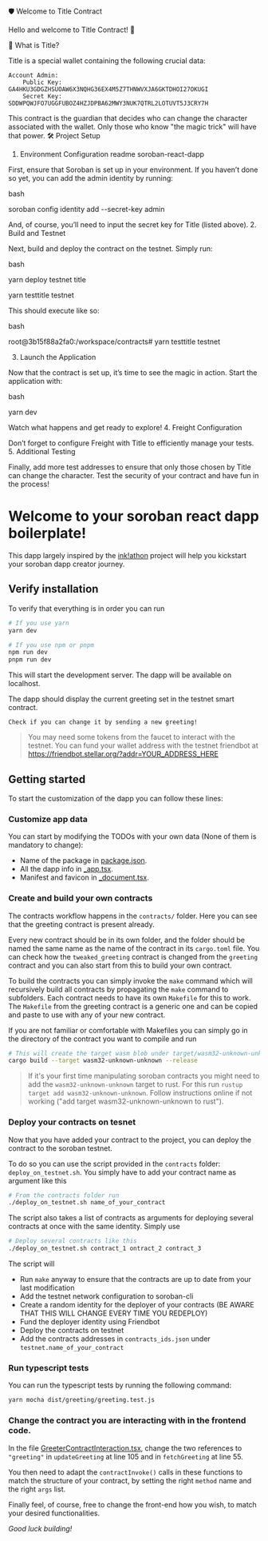 🛡️ Welcome to Title Contract

Hello and welcome to Title Contract! 🎉

🚀 What is Title?

Title is a special wallet containing the following crucial data:

    Account Admin:
        Public Key: GA4HKU3GDGZHSUOAW6X3NQHG36EX4M5Z7THNWVXJA6GKTDHOI27OKUGI
        Secret Key: SDDWPQWJFO7UGGFUBOZ4HZJDPBA62MWY3NUK7QTRL2LOTUVT5J3CRY7H

This contract is the guardian that decides who can change the character associated with the wallet. Only those who know "the magic trick" will have that power.
🛠️ Project Setup
1. Environment Configuration readme soroban-react-dapp

First, ensure that Soroban is set up in your environment. If you haven’t done so yet, you can add the admin identity by running:

bash

soroban config identity add --secret-key admin

And, of course, you’ll need to input the secret key for Title (listed above).
2. Build and Testnet

Next, build and deploy the contract on the testnet. Simply run:

bash

yarn deploy testnet title

yarn testtitle testnet

This should execute like so:

bash

root@3b15f88a2fa0:/workspace/contracts# yarn testtitle testnet

3. Launch the Application

Now that the contract is set up, it’s time to see the magic in action. Start the application with:

bash

yarn dev

Watch what happens and get ready to explore!
4. Freight Configuration

Don’t forget to configure Freight with Title to efficiently manage your tests.
5. Additional Testing

Finally, add more test addresses to ensure that only those chosen by Title can change the character. Test the security of your contract and have fun in the process!


# Welcome to your soroban react dapp boilerplate!

This dapp largely inspired by the [ink!athon](https://github.com/scio-labs/inkathon) project will help you kickstart your soroban dapp creator journey.

## Verify installation

To verify that everything is in order you can run

```bash
# If you use yarn
yarn dev

# If you use npm or pnpm
npm run dev
pnpm run dev
```

This will start the development server. The dapp will be available on localhost. 

The dapp should display the current greeting set in the testnet smart contract. 

`Check if you can change it by sending a new greeting!` 

> You may need some tokens from the faucet to interact with the testnet.
> You can fund your wallet address with the testnet friendbot at
> https://friendbot.stellar.org/?addr=YOUR_ADDRESS_HERE


## Getting started

To start the customization of the dapp you can follow these lines:

### Customize app data

You can start by modifying the TODOs with your own data (None of them is mandatory to change):
- Name of the package in [package.json](package.json).
- All the dapp info in [_app.tsx](src/pages/_app.tsx).
- Manifest and favicon in [_document.tsx](src/pages/_document.tsx).

### Create and build your own contracts

The contracts workflow happens in the `contracts/` folder. Here you can see that the greeting contract is present already.

Every new contract should be in its own folder, and the folder should be named the same name as the name of the contract in its `cargo.toml` file. You can check how the `tweaked_greeting` contract is changed from the `greeting` contract and you can also start from this to build your own contract.

To build the contracts you can simply invoke the `make` command which will recursively build all contracts by propagating the `make` command to subfolders. Each contract needs to have its own `Makefile` for this to work. The `Makefile` from the greeting contract is a generic one and can be copied and paste to use with any of your new contract.

If you are not familiar or comfortable with Makefiles you can simply go in the directory of the contract you want to compile and run 

```bash
# This will create the target wasm blob under target/wasm32-unknown-unknown/release/contract_name.wasm
cargo build --target wasm32-unknown-unknown --release
```

> If it's your first time manipulating soroban contracts you might need to add the `wasm32-unknown-unknown` target to rust. For this run `rustup target add wasm32-unknown-unknown`. Follow instructions online if not working ("add target wasm32-unknown-unknown to rust").

### Deploy your contracts on tesnet

Now that you have added your contract to the project, you can deploy the contract to the soroban testnet.

To do so you can use the script provided in the `contracts` folder: `deploy_on_testnet.sh`. You simply have to add your contract name as argument like this

```bash
# From the contracts folder run
./deploy_on_testnet.sh name_of_your_contract
```

The script also takes a list of contracts as arguments for deploying several contracts at once with the same identity. Simply use 
```bash
# Deploy several contracts like this
./deploy_on_testnet.sh contract_1 ontract_2 contract_3
```

The script will 
- Run `make` anyway to ensure that the contracts are up to date from your last modification
- Add the testnet network configuration to soroban-cli
- Create a random identity for the deployer of your contracts (BE AWARE THAT THIS WILL CHANGE EVERY TIME YOU REDEPLOY)
- Fund the deployer identity using Friendbot
- Deploy the contracts on testnet
- Add the contracts addresses in `contracts_ids.json` under `testnet.name_of_your_contract`


### Run typescript tests

You can run the typescript tests by running the following command:

```bash
yarn mocha dist/greeting/greeting.test.js
```

### Change the contract you are interacting with in the frontend code.

In the file [GreeterContractInteraction.tsx](src/components/web3/GreeterContractInteractions.tsx), change the two references to `"greeting"` in `updateGreeting` at line 105 and in `fetchGreeting` at line 55.

You then need to adapt the `contractInvoke()` calls in these functions to match the structure of your contract, by setting the right `method` name and the right `args` list.

Finally feel, of course, free to change the front-end how you wish, to match your desired functionalities.

*Good luck building!*

